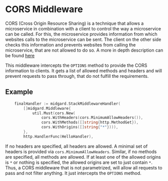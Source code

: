 CORS Middleware
===============

CORS (Cross Origin Resource Sharing) is a technique that allows a microservice
in combination with a client to control the way a microservice can be called.
For this, the microservice provides information from which websites calls to the
microservice can be sent. The client on the other side checks this information
and prevents websites from calling the microservice, that are not allowed to do
so.
A more in depth description can be found
[here](https://en.wikipedia.org/wiki/Cross-origin_resource_sharing)

This middleware intercepts the `OPTIONS` method to provide the CORS information
to clients. It gets a list of allowed methods and headers and will prevent
requests to pass through, that do not fulfill the requirements.

Example
-------

```go
	finalHandler := midgard.StackMiddlewareHandler(
		[]midgard.Middleware{
			util.Must(cors.New(
                cors.WithHeaders(cors.MinimumAllowHeaders()),
				cors.WithMethods([]string{http.MethodGet}),
				cors.WithOrigins([]string{"*"}))),
		},
		http.HandlerFunc(HelloHandler),
```

If no headers are specified, all headers are allowed. A minimal set of headers
is provided via `cors.MinimumAllowHeaders`.
Similar, if no methods are specified, all methods are allowed.
If at least one of the allowed origins is `*` or nothing is specified, the
allowed origins are set to just contain `*`.
Thus, a CORS middleware that is not parametrized, will allow all requests to
pass and not filter anything. It just intercepts the `OPTIONS` method.